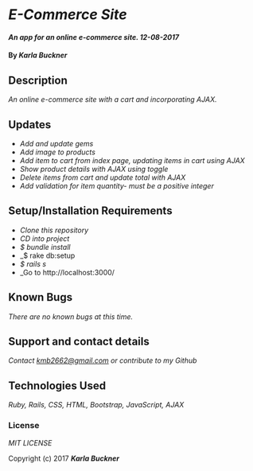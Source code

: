 # _E-Commerce Site_

#### _An app for an online e-commerce site. 12-08-2017_

#### By _**Karla Buckner**_

## Description

_An online e-commerce site with a cart and incorporating AJAX._

## Updates

* _Add and update gems_
* _Add image to products_
* _Add item to cart from index page, updating items in cart using AJAX_
* _Show product details with AJAX using toggle_
* _Delete items from cart and update total with AJAX_
* _Add validation for item quantity- must be a positive integer_


## Setup/Installation Requirements

* _Clone this repository_
* _CD into project_
* _$ bundle install_
* _$ rake db:setup
* _$ rails s_
* _Go to http://localhost:3000/

## Known Bugs

_There are no known bugs at this time._

## Support and contact details

_Contact kmb2662@gmail.com or contribute to my Github_

## Technologies Used

_Ruby, Rails, CSS, HTML, Bootstrap, JavaScript, AJAX_

### License

*MIT LICENSE*

Copyright (c) 2017 **_Karla Buckner_**
